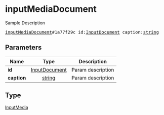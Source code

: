 # inputMediaDocument

Sample Description

<pre>
<a href="../constructor/inputMediaDocument.md">inputMediaDocument</a>#1a77f29c id:<a href="../type/InputDocument.md">InputDocument</a> caption:<a href="../type/string.md">string</a> = <a href="../type/InputMedia.md">InputMedia</a>;
</pre>

## Parameters

| Name | Type | Description |
|------|:----:|-------------|
| **id** | [InputDocument](../type/InputDocument.md) | Param description |
| **caption** | [string](../type/string.md) | Param description |

## Type

[InputMedia](../type/InputMedia.md)

